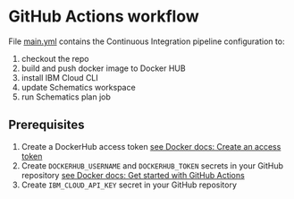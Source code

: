# GitHub Actions workflow
File [main.yml](main.yml) contains the Continuous Integration pipeline configuration to:

1. checkout the repo
2. build and push docker image to Docker HUB
3. install IBM Cloud CLI
4. update Schematics workspace
5. run Schematics plan job

## Prerequisites

1. Create a DockerHub access token [see Docker docs: Create an access token](https://docs.docker.com/security/for-developers/access-tokens/#create-an-access-token)
2. Create `DOCKERHUB_USERNAME` and `DOCKERHUB_TOKEN` secrets in your GitHub repository [see Docker docs: Get started with GitHub Actions](https://docs.docker.com/build/ci/github-actions/#step-one-create-the-repository)
3. Create `IBM_CLOUD_API_KEY` secret in your GitHub repository